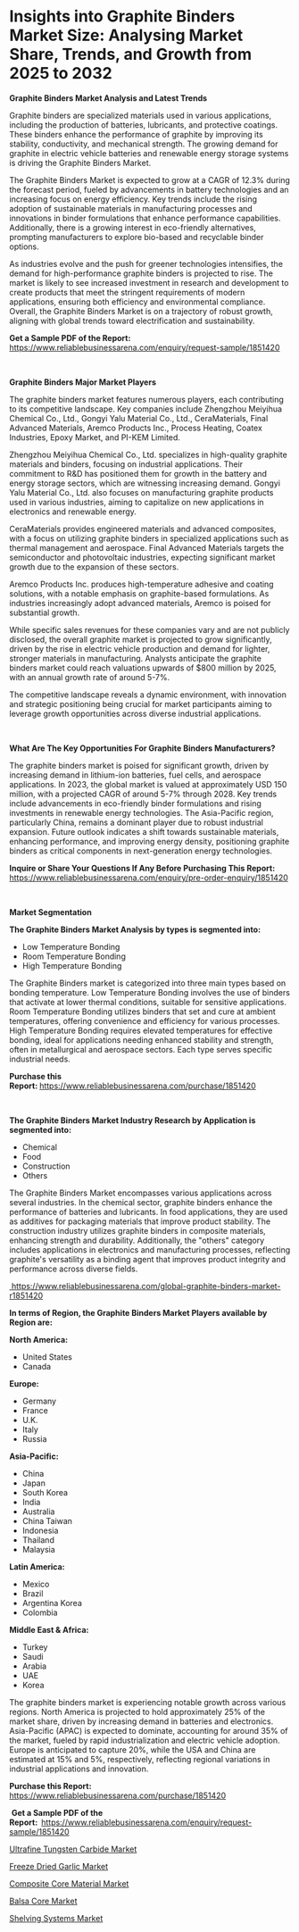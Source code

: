 <p><h1>Insights into Graphite Binders Market Size: Analysing Market Share, Trends, and Growth from 2025 to 2032</h1></p><p><strong>Graphite Binders Market Analysis and Latest Trends</strong></p>
<p><p>Graphite binders are specialized materials used in various applications, including the production of batteries, lubricants, and protective coatings. These binders enhance the performance of graphite by improving its stability, conductivity, and mechanical strength. The growing demand for graphite in electric vehicle batteries and renewable energy storage systems is driving the Graphite Binders Market.</p><p>The Graphite Binders Market is expected to grow at a CAGR of 12.3% during the forecast period, fueled by advancements in battery technologies and an increasing focus on energy efficiency. Key trends include the rising adoption of sustainable materials in manufacturing processes and innovations in binder formulations that enhance performance capabilities. Additionally, there is a growing interest in eco-friendly alternatives, prompting manufacturers to explore bio-based and recyclable binder options.</p><p>As industries evolve and the push for greener technologies intensifies, the demand for high-performance graphite binders is projected to rise. The market is likely to see increased investment in research and development to create products that meet the stringent requirements of modern applications, ensuring both efficiency and environmental compliance. Overall, the Graphite Binders Market is on a trajectory of robust growth, aligning with global trends toward electrification and sustainability.</p></p>
<p><strong>Get a Sample PDF of the Report:&nbsp;</strong> <a href="https://www.reliablebusinessarena.com/enquiry/request-sample/1851420?utm_campaign=1990&utm_medium=2&utm_source=Github&utm_content=ia&utm_term=07012025&utm_id=graphite-binders">https://www.reliablebusinessarena.com/enquiry/request-sample/1851420</a></p>
<p>&nbsp;</p>
<p><strong>Graphite Binders Major Market Players</strong></p>
<p><p>The graphite binders market features numerous players, each contributing to its competitive landscape. Key companies include Zhengzhou Meiyihua Chemical Co., Ltd., Gongyi Yalu Material Co., Ltd., CeraMaterials, Final Advanced Materials, Aremco Products Inc., Process Heating, Coatex Industries, Epoxy Market, and PI-KEM Limited.</p><p>Zhengzhou Meiyihua Chemical Co., Ltd. specializes in high-quality graphite materials and binders, focusing on industrial applications. Their commitment to R&D has positioned them for growth in the battery and energy storage sectors, which are witnessing increasing demand. Gongyi Yalu Material Co., Ltd. also focuses on manufacturing graphite products used in various industries, aiming to capitalize on new applications in electronics and renewable energy.</p><p>CeraMaterials provides engineered materials and advanced composites, with a focus on utilizing graphite binders in specialized applications such as thermal management and aerospace. Final Advanced Materials targets the semiconductor and photovoltaic industries, expecting significant market growth due to the expansion of these sectors.</p><p>Aremco Products Inc. produces high-temperature adhesive and coating solutions, with a notable emphasis on graphite-based formulations. As industries increasingly adopt advanced materials, Aremco is poised for substantial growth.</p><p>While specific sales revenues for these companies vary and are not publicly disclosed, the overall graphite market is projected to grow significantly, driven by the rise in electric vehicle production and demand for lighter, stronger materials in manufacturing. Analysts anticipate the graphite binders market could reach valuations upwards of $800 million by 2025, with an annual growth rate of around 5-7%.</p><p>The competitive landscape reveals a dynamic environment, with innovation and strategic positioning being crucial for market participants aiming to leverage growth opportunities across diverse industrial applications.</p></p>
<p>&nbsp;</p>
<p><strong>What Are The Key Opportunities For Graphite Binders Manufacturers?</strong></p>
<p><p>The graphite binders market is poised for significant growth, driven by increasing demand in lithium-ion batteries, fuel cells, and aerospace applications. In 2023, the global market is valued at approximately USD 150 million, with a projected CAGR of around 5-7% through 2028. Key trends include advancements in eco-friendly binder formulations and rising investments in renewable energy technologies. The Asia-Pacific region, particularly China, remains a dominant player due to robust industrial expansion. Future outlook indicates a shift towards sustainable materials, enhancing performance, and improving energy density, positioning graphite binders as critical components in next-generation energy technologies.</p></p>
<p><strong>Inquire or Share Your Questions If Any Before Purchasing This Report:</strong> <a href="https://www.reliablebusinessarena.com/enquiry/pre-order-enquiry/1851420?utm_campaign=1990&utm_medium=2&utm_source=Github&utm_content=ia&utm_term=07012025&utm_id=graphite-binders">https://www.reliablebusinessarena.com/enquiry/pre-order-enquiry/1851420</a></p>
<p>&nbsp;</p>
<p><strong>Market Segmentation</strong></p>
<p><strong>The Graphite Binders Market Analysis by types is segmented into:</strong></p>
<p><ul><li>Low Temperature Bonding</li><li>Room Temperature Bonding</li><li>High Temperature Bonding</li></ul></p>
<p><p>The Graphite Binders market is categorized into three main types based on bonding temperature. Low Temperature Bonding involves the use of binders that activate at lower thermal conditions, suitable for sensitive applications. Room Temperature Bonding utilizes binders that set and cure at ambient temperatures, offering convenience and efficiency for various processes. High Temperature Bonding requires elevated temperatures for effective bonding, ideal for applications needing enhanced stability and strength, often in metallurgical and aerospace sectors. Each type serves specific industrial needs.</p></p>
<p><strong>Purchase this Report:&nbsp;</strong><a href="https://www.reliablebusinessarena.com/purchase/1851420?utm_campaign=1990&utm_medium=2&utm_source=Github&utm_content=ia&utm_term=07012025&utm_id=graphite-binders">https://www.reliablebusinessarena.com/purchase/1851420</a></p>
<p>&nbsp;</p>
<p><strong>The Graphite Binders Market Industry Research by Application is segmented into:</strong></p>
<p><ul><li>Chemical</li><li>Food</li><li>Construction</li><li>Others</li></ul></p>
<p><p>The Graphite Binders Market encompasses various applications across several industries. In the chemical sector, graphite binders enhance the performance of batteries and lubricants. In food applications, they are used as additives for packaging materials that improve product stability. The construction industry utilizes graphite binders in composite materials, enhancing strength and durability. Additionally, the "others" category includes applications in electronics and manufacturing processes, reflecting graphite's versatility as a binding agent that improves product integrity and performance across diverse fields.</p></p>
<p><a href="https://www.reliablebusinessarena.com/global-graphite-binders-market-r1851420?utm_campaign=1990&utm_medium=2&utm_source=Github&utm_content=ia&utm_term=07012025&utm_id=graphite-binders">&nbsp;https://www.reliablebusinessarena.com/global-graphite-binders-market-r1851420</a></p>
<p><strong>In terms of Region, the Graphite Binders Market Players available by Region are:</strong></p>
<p>
    <p> <strong> North America: </strong>
        <ul>
            <li>United States</li>
            <li>Canada</li>
        </ul>
        </p> 
    <p> <strong> Europe: </strong>
        <ul>
            <li>Germany</li>
            <li>France</li>
            <li>U.K.</li>
            <li>Italy</li>
            <li>Russia</li>
        </ul>
        </p> 
    <p> <strong> Asia-Pacific: </strong>
        <ul>
            <li>China</li>
            <li>Japan</li>
            <li>South Korea</li>
            <li>India</li>
            <li>Australia</li>
            <li>China Taiwan</li>
            <li>Indonesia</li>
            <li>Thailand</li>
            <li>Malaysia</li>
        </ul>
        </p> 
    <p> <strong> Latin America: </strong>
        <ul>
            <li>Mexico</li>
            <li>Brazil</li>
            <li>Argentina Korea</li>
            <li>Colombia</li>
        </ul>
        </p> 
    <p> <strong> Middle East & Africa: </strong>
        <ul>
            <li>Turkey</li>
            <li>Saudi</li>
            <li>Arabia</li>
            <li>UAE</li>
            <li>Korea</li>
        </ul>
    </p>
    </p>
<p><p>The graphite binders market is experiencing notable growth across various regions. North America is projected to hold approximately 25% of the market share, driven by increasing demand in batteries and electronics. Asia-Pacific (APAC) is expected to dominate, accounting for around 35% of the market, fueled by rapid industrialization and electric vehicle adoption. Europe is anticipated to capture 20%, while the USA and China are estimated at 15% and 5%, respectively, reflecting regional variations in industrial applications and innovation.</p></p>
<p><strong>Purchase this Report: </strong><a href="https://www.reliablebusinessarena.com/purchase/1851420?utm_campaign=1990&utm_medium=2&utm_source=Github&utm_content=ia&utm_term=07012025&utm_id=graphite-binders">https://www.reliablebusinessarena.com/purchase/1851420</a></p>
<p>&nbsp;<strong>Get a Sample PDF of the Report:&nbsp;&nbsp;</strong><a href="https://www.reliablebusinessarena.com/enquiry/request-sample/1851420?utm_campaign=1990&utm_medium=2&utm_source=Github&utm_content=ia&utm_term=07012025&utm_id=graphite-binders">https://www.reliablebusinessarena.com/enquiry/request-sample/1851420</a></p>
<p><strong></strong></p>
<p><p><a href="https://www.linkedin.com/pulse/ultrafine-tungsten-carbide-market-growth-key-factors-driving-l9kjc?utm_campaign=1990&utm_medium=2&utm_source=Github&utm_content=ia&utm_term=07012025&utm_id=graphite-binders">Ultrafine Tungsten Carbide Market</a></p><p><a href="https://www.linkedin.com/pulse/freeze-dried-garlic-market-growth-outlook-2025-2032-in-depth-7ntye?utm_campaign=1990&utm_medium=2&utm_source=Github&utm_content=ia&utm_term=07012025&utm_id=graphite-binders">Freeze Dried Garlic Market</a></p><p><a href="https://www.linkedin.com/pulse/revenue-forecast-growth-outlook-composite-core-material-market-c1fyf?utm_campaign=1990&utm_medium=2&utm_source=Github&utm_content=ia&utm_term=07012025&utm_id=graphite-binders">Composite Core Material Market</a></p><p><a href="https://www.linkedin.com/pulse/current-evaluation-future-outlook-balsa-core-market-anticipated-ygwqc?utm_campaign=1990&utm_medium=2&utm_source=Github&utm_content=ia&utm_term=07012025&utm_id=graphite-binders">Balsa Core Market</a></p><p><a href="https://www.linkedin.com/pulse/shelving-systems-market-trends-prediction-ofthe-cagr103from-j278c?utm_campaign=1990&utm_medium=2&utm_source=Github&utm_content=ia&utm_term=07012025&utm_id=graphite-binders">Shelving Systems Market</a></p></p>